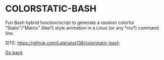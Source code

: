 # COLORSTATIC-BASH
 
 Fun Bash hybrid function/script to generate a random colorful
 "Static"/"Matrix" (like?) style animation in a Linux (or any
 *nix?) command line.
 
 SITE: https://github.com/Lateralus138/colorstatic-bash

 [Go back](https://portable-linux-apps.github.io/apps.html)
